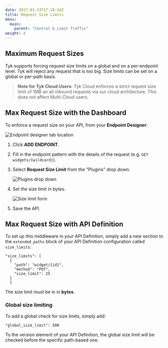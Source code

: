 ```yaml
---
date: 2017-03-23T17:18:54Z
title: Request Size Limits
menu:
  main:
    parent: "Control & Limit Traffic"
weight: 4 
---
```


## <a name="maximum-request-sizes"></a> Maximum Request Sizes

Tyk supports forcing request size limits on a global and on a per-endpoint level. Tyk will reject any request that is too big. Size limits can be set on a global or per-path basis.

> **Note for Tyk Cloud Users**: Tyk Cloud enforces a strict request size limit of 1MB an all inbound requests via our cloud architecture. This does not affect Multi-Cloud users.

## <a name="max-request-size-with-dashboard"></a> Max Request Size with the Dashboard

To enforce a request size on your API, from your **Endpoint Designer**:

![Endpoint designer tab location](/docs/img/dashboard/system-management/endpoint_designer_2.5.png)

1.  Click **ADD ENDPOINT**.

2.  Fill in the endpoint pattern with the details of the request (e.g. `GET widgets/{wildcard}`).

3.  Select **Request Size Limit** from the "Plugins" drop down.
    
    ![Plugins drop down](/docs/img/dashboard/system-management/request_size_plugin_2.5.png)

4.  Set the size limit in bytes.
    
    ![Size limit form](/docs/img/dashboard/system-management/set_size_limit_2.5.png)

5.  Save the API.


## <a name="max-request-size-with-api"></a> Max Request Size with API Definition

To set up this middleware in your API Definition, simply add a new section to the `extended_paths` block of your API Definition configuration called `size_limits`:

```{.copyWrapper}
"size_limits": [
  {
    "path": "widget/{id}",
    "method": "PUT",
    "size_limit": 25
  }
  ]
```

The size limit must be in in **bytes**.

### Global size limiting

To add a global check for size limits, simply add:
```
"global_size_limit": 500 
```


To the version element of your API Definition, the global size limit will be checked before the specific path-based one.
